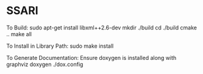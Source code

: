 # SSARI

To Build:
sudo apt-get install libxml++2.6-dev
mkdir ./build
cd ./build
cmake ..
make all

To Install in Library Path:
sudo make install


To Generate Documentation:
Ensure doxygen is installed along with graphviz
doxygen ./dox.config
